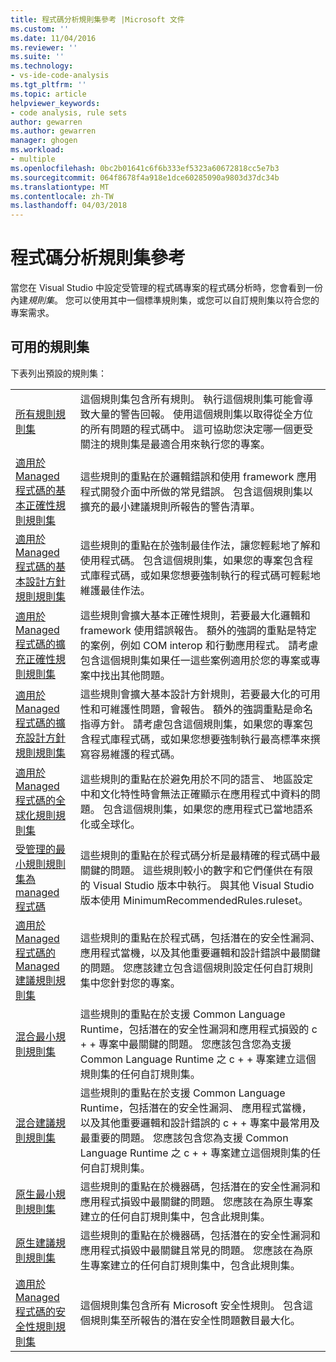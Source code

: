 ```yaml
---
title: 程式碼分析規則集參考 |Microsoft 文件
ms.custom: ''
ms.date: 11/04/2016
ms.reviewer: ''
ms.suite: ''
ms.technology:
- vs-ide-code-analysis
ms.tgt_pltfrm: ''
ms.topic: article
helpviewer_keywords:
- code analysis, rule sets
author: gewarren
ms.author: gewarren
manager: ghogen
ms.workload:
- multiple
ms.openlocfilehash: 0bc2b01641c6f6b333ef5323a60672818cc5e7b3
ms.sourcegitcommit: 064f8678f4a918e1dce60285090a9803d37dc34b
ms.translationtype: MT
ms.contentlocale: zh-TW
ms.lasthandoff: 04/03/2018
---
```

# <a name="code-analysis-rule-set-reference"></a>程式碼分析規則集參考

當您在 Visual Studio 中設定受管理的程式碼專案的程式碼分析時，您會看到一份內建*規則集*。 您可以使用其中一個標準規則集，或您可以自訂規則集以符合您的專案需求。

## <a name="available-rule-sets"></a>可用的規則集

下表列出預設的規則集：

|||
|-|-|
|[所有規則規則集](../code-quality/all-rules-rule-set.md)|這個規則集包含所有規則。 執行這個規則集可能會導致大量的警告回報。 使用這個規則集以取得從全方位的所有問題的程式碼中。 這可協助您決定哪一個更受關注的規則集是最適合用來執行您的專案。|
|[適用於 Managed 程式碼的基本正確性規則規則集](../code-quality/basic-correctness-rules-rule-set-for-managed-code.md)|這些規則的重點在於邏輯錯誤和使用 framework 應用程式開發介面中所做的常見錯誤。 包含這個規則集以擴充的最小建議規則所報告的警告清單。|
|[適用於 Managed 程式碼的基本設計方針規則規則集](../code-quality/basic-design-guideline-rules-rule-set-for-managed-code.md)|這些規則的重點在於強制最佳作法，讓您輕鬆地了解和使用程式碼。 包含這個規則集，如果您的專案包含程式庫程式碼，或如果您想要強制執行的程式碼可輕鬆地維護最佳作法。|
|[適用於 Managed 程式碼的擴充正確性規則規則集](../code-quality/extended-correctness-rules-rule-set-for-managed-code.md)|這些規則會擴大基本正確性規則，若要最大化邏輯和 framework 使用錯誤報告。 額外的強調的重點是特定的案例，例如 COM interop 和行動應用程式。 請考慮包含這個規則集如果任一這些案例適用於您的專案或專案中找出其他問題。|
|[適用於 Managed 程式碼的擴充設計方針規則規則集](../code-quality/extended-design-guidelines-rules-rule-set-for-managed-code.md)|這些規則會擴大基本設計方針規則，若要最大化的可用性和可維護性問題，會報告。 額外的強調重點是命名指導方針。 請考慮包含這個規則集，如果您的專案包含程式庫程式碼，或如果您想要強制執行最高標準來撰寫容易維護的程式碼。|
|[適用於 Managed 程式碼的全球化規則規則集](../code-quality/globalization-rules-rule-set-for-managed-code.md)|這些規則的重點在於避免用於不同的語言、 地區設定中和文化特性時會無法正確顯示在應用程式中資料的問題。 包含這個規則集，如果您的應用程式已當地語系化或全球化。|
|[受管理的最小規則規則集為 managed 程式碼](../code-quality/managed-minimun-rules-rule-set-for-managed-code.md)|這些規則的重點在於程式碼分析是最精確的程式碼中最關鍵的問題。 這些規則較小的數字和它們僅供在有限的 Visual Studio 版本中執行。 與其他 Visual Studio 版本使用 MinimumRecommendedRules.ruleset。|
|[適用於 Managed 程式碼的 Managed 建議規則規則集](../code-quality/managed-recommended-rules-rule-set-for-managed-code.md)|這些規則的重點在於程式碼，包括潛在的安全性漏洞、 應用程式當機，以及其他重要邏輯和設計錯誤中最關鍵的問題。 您應該建立包含這個規則設定任何自訂規則集中您針對您的專案。|
|[混合最小規則規則集](../code-quality/mixed-minimum-rules-rule-set.md)|這些規則的重點在於支援 Common Language Runtime，包括潛在的安全性漏洞和應用程式損毀的 c + + 專案中最關鍵的問題。 您應該包含您為支援 Common Language Runtime 之 c + + 專案建立這個規則集的任何自訂規則集。|
|[混合建議規則規則集](../code-quality/mixed-recommended-rules-rule-set.md)|這些規則的重點在於支援 Common Language Runtime，包括潛在的安全性漏洞、 應用程式當機，以及其他重要邏輯和設計錯誤的 c + + 專案中最常用及最重要的問題。 您應該包含您為支援 Common Language Runtime 之 c + + 專案建立這個規則集的任何自訂規則集。 |
|[原生最小規則規則集](../code-quality/native-minimum-rules-rule-set.md)|這些規則的重點在於機器碼，包括潛在的安全性漏洞和應用程式損毀中最關鍵的問題。 您應該在為原生專案建立的任何自訂規則集中，包含此規則集。|
|[原生建議規則規則集](../code-quality/native-recommended-rules-rule-set.md)|這些規則的重點在於機器碼，包括潛在的安全性漏洞和應用程式損毀中最關鍵且常見的問題。 您應該在為原生專案建立的任何自訂規則集中，包含此規則集。 |
|[適用於 Managed 程式碼的安全性規則規則集](../code-quality/security-rules-rule-set-for-managed-code.md)|這個規則集包含所有 Microsoft 安全性規則。 包含這個規則集至所報告的潛在安全性問題數目最大化。|
